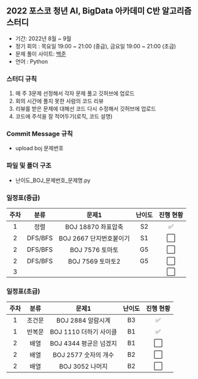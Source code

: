 ## 2022 포스코 청년 AI, BigData 아카데미 C반 알고리즘 스터디

* 기간: 2022년 8월 ~ 9월
* 정기 회의 : 목요일 19:00 ~ 21:00 (중급), 
             금요일 19:00 ~ 21:00 (초급)
* 문제 풀이 사이트: [백준](https://www.acmicpc.net/)
* 언어 : Python

### 스터디 규칙
1. 매 주 3문제 선정해서 각자 문제 풀고 깃허브에 업로드
2. 회의 시간에 풀지 못한 사람의 코드 리뷰
3. 리뷰를 받은 문제에 대해선 코드 다시 수정해서 깃허브에 업로드
4. 코드에 주석을 잘 적어두기(로직, 코드 설명)

### Commit Message 규칙
* upload boj 문제번호

### 파일 및 폴더 구조
* 난이도_BOJ_문제번호_문제명.py

### 일정표(중급)

| 주차 | 분류 | 문제1 | 난이도 |진행 현황 |  
|:---:|:---:|:---:|:---:|:---:|
| 1 | 정렬 | BOJ 18870 좌표압축 | S2 | ✅ |
| 2 | DFS/BFS | BOJ 2667 단지번호붙이기 | S1 | ⬜ |
| 2 | DFS/BFS | BOJ 7576 토마토 | G5 | ⬜ |
| 2 | DFS/BFS | BOJ 7569 토마토2 | G5 | ⬜ | 
| 3 | | | | ⬜ |

### 일정표(초급)

| 주차 | 분류 | 문제1 | 난이도 |진행 현황 |  
|:---:|:---:|:---:|:---:|:---:|
| 1 | 조건문 | BOJ 2884 알람시계 | B3 | ✅ |
| 1 | 반복문 | BOJ 1110 더하기 사이클 | B1 | ✅ |
| 2 | 배열 | BOJ 4344 평균은 넘겠지 | B1 | ⬜ |
| 2 | 배열 | BOJ 2577 숫자의 개수 | B2 | ⬜ | 
| 2 | 배열 | BOJ 3052 나머지 | B2 | ⬜ |
